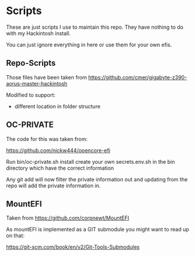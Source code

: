 # Scripts

These are just scripts I use to maintain this repo. They have nothing to do with my Hackintosh install.

You can just ignore everything in here or use them for your own efis.

## Repo-Scripts

Those files have been taken from https://github.com/cmer/gigabyte-z390-aorus-master-hackintosh

Modified to support:

- different location in folder structure

## OC-PRIVATE

The code for this was taken from:

https://github.com/nickw444/opencore-efi

Run bin/oc-private.sh install 
create your own secrets.env.sh in the bin directory which have the correct information

Any git add will now filter the private information out and updating from the repo will add the private information in.

## MountEFI

Taken from https://github.com/corpnewt/MountEFI

As mountEFI is implemented as a GIT submodule you might want to read up on that:

https://git-scm.com/book/en/v2/Git-Tools-Submodules

